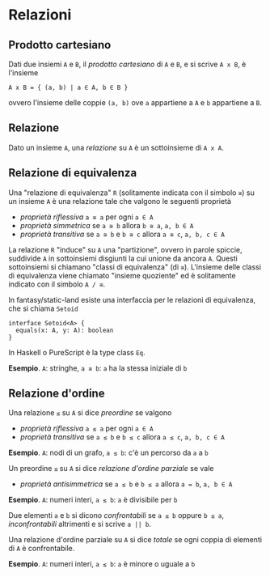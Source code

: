 # Relazioni

## Prodotto cartesiano

Dati due insiemi `A` e `B`, il *prodotto cartesiano* di `A` e `B`, e si scrive `A x B`, è l'insieme

```
A x B = { (a, b) | a ∈ A, b ∈ B }
```

ovvero l'insieme delle coppie `(a, b)` ove `a` appartiene a `A` e `b` appartiene a `B`.

## Relazione

Dato un insieme `A`, una *relazione* su `A` è un sottoinsieme di `A x A`.

## Relazione di equivalenza

Una "relazione di equivalenza" `R` (solitamente indicata con il simbolo `≅`) su un insieme `A` è una relazione tale che valgono le seguenti proprietà

- *proprietà riflessiva* `a ≅ a` per ogni `a ∈ A`
- *proprietà simmetrica* se `a ≅ b` allora `b ≅ a`, `a, b ∈ A`
- *proprietà transitiva* se `a ≅ b` e `b ≅ c` allora `a ≅ c`, `a, b, c ∈ A`

La relazione `R` "induce" su `A` una "partizione", ovvero in parole spiccie, suddivide `A` in sottoinsiemi disgiunti la cui unione da ancora `A`. Questi sottoinsiemi si chiamano "classi di equivalenza" (di `≅`). L'insieme delle classi di equivalenza viene chiamato "insieme quoziente" ed è solitamente indicato con il simbolo `A / ≅`.

In fantasy/static-land esiste una interfaccia per le relazioni di equivalenza, che si chiama `Setoid`

```
interface Setoid<A> {
  equals(x: A, y: A): boolean
}
```

In Haskell o PureScript è la type class `Eq`.

**Esempio**. `A`: stringhe, `a ≅ b`: `a` ha la stessa iniziale di `b`

## Relazione d'ordine

Una relazione `≤` su `A` si dice *preordine* se valgono

- *proprietà riflessiva* `a ≤ a` per ogni `a ∈ A`
- *proprietà transitiva* se `a ≤ b` e `b ≤ c` allora `a ≤ c`, `a, b, c ∈ A`

**Esempio**. `A`: nodi di un grafo, `a ≤ b`: c'è un percorso da `a` a `b`

Un preordine `≤` su `A` si dice *relazione d'ordine parziale* se vale

- *proprietà antisimmetrica* se `a ≤ b` e `b ≤ a` allora `a = b`, `a, b ∈ A`

**Esempio**. `A`: numeri interi, `a ≤ b`: `a` è divisibile per `b`

Due elementi `a` e `b` si dicono *confrontabili* se `a ≤ b` oppure `b ≤ a`, *inconfrontabili* altrimenti e si scrive `a || b`.

Una relazione d'ordine parziale su `A` si dice *totale* se ogni coppia di elementi di `A` è confrontabile.

**Esempio**. `A`: numeri interi, `a ≤ b`: `a` è minore o uguale a `b`
